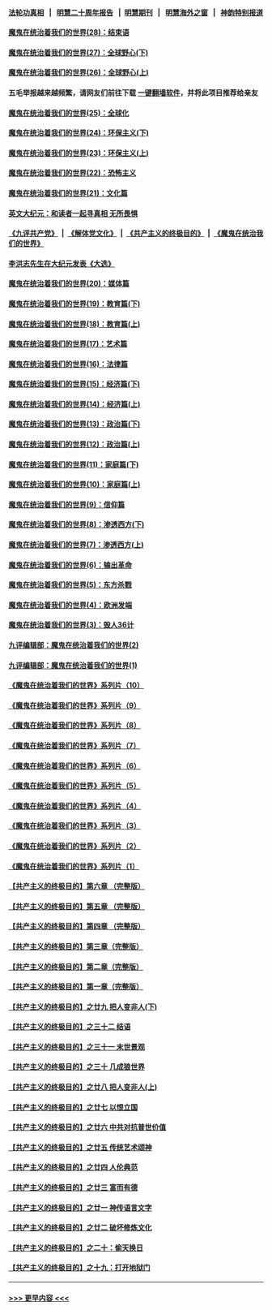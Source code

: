 #### [法轮功真相](https://github.com/gfw-breaker/truth/blob/master/README.md?t=0) &nbsp;&nbsp;|&nbsp;&nbsp; [明慧二十周年报告](https://github.com/gfw-breaker/mh-reports/blob/master/README.md?t=0) &nbsp;&nbsp;|&nbsp;&nbsp;[明慧期刊](https://github.com/gfw-breaker/mh-qikan) &nbsp;&nbsp;|&nbsp;&nbsp; [明慧海外之窗](https://github.com/gfw-breaker/mh-news/blob/master/README.md?t=0) &nbsp;&nbsp;|&nbsp;&nbsp; [神韵特别报道](https://github.com/gfw-breaker/mh-news/blob/master/shenyun.md?t=0)
#### [魔鬼在统治着我们的世界(28)：结束语](../pages/nsc422/n10936246.md?t=07120801) 
#### [魔鬼在统治着我们的世界(27)：全球野心(下)](../pages/nsc422/n10928319.md?t=07120801) 
#### [魔鬼在统治着我们的世界(26)：全球野心(上)](../pages/nsc422/n10900318.md?t=07120801) 
#### 五毛举报越来越频繁，请网友们前往下载 [一键翻墙软件](https://github.com/gfw-breaker/ssr-accounts)，并将此项目推荐给亲友
#### [魔鬼在统治着我们的世界(25)：全球化](../pages/nsc422/n10788205.md?t=07120801) 
#### [魔鬼在统治着我们的世界(24)：环保主义(下)](../pages/nsc422/n10695307.md?t=07120801) 
#### [魔鬼在统治着我们的世界(23)：环保主义(上)](../pages/nsc422/n10688613.md?t=07120801) 
#### [魔鬼在统治着我们的世界(22)：恐怖主义](../pages/nsc422/n10614727.md?t=07120801) 
#### [魔鬼在统治着我们的世界(21)：文化篇](../pages/nsc422/n10597706.md?t=07120801) 
#### [英文大纪元：和读者一起寻真相 无所畏惧](../pages/nsc422/n12542027.md?t=07120801) 
#### [《九评共产党》](https://github.com/begood0513/9ping.md/blob/master/README.md) &nbsp;|&nbsp; [《解体党文化》](../../../../jtdwh.md/blob/master/README.md)  &nbsp;|&nbsp; [《共产主义的终极目的》](../../../../gczydzjmd.md/blob/master/README.md) &nbsp;|&nbsp; [《魔鬼在统治我们的世界》](../../../../mgztzwmdsj.md/blob/master/README.md) 
#### [李洪志先生在大纪元发表《大选》](../pages/nsc422/n12534746.md?t=07120801) 
#### [魔鬼在统治着我们的世界(20)：媒体篇](../pages/nsc422/n10586579.md?t=07120801) 
#### [魔鬼在统治着我们的世界(19)：教育篇(下)](../pages/nsc422/n10564808.md?t=07120801) 
#### [魔鬼在统治着我们的世界(18)：教育篇(上)](../pages/nsc422/n10526970.md?t=07120801) 
#### [魔鬼在统治着我们的世界(17)：艺术篇](../pages/nsc422/n10499093.md?t=07120801) 
#### [魔鬼在统治着我们的世界(16)：法律篇](../pages/nsc422/n10485969.md?t=07120801) 
#### [魔鬼在统治着我们的世界(15)：经济篇(下)](../pages/nsc422/n10469975.md?t=07120801) 
#### [魔鬼在统治着我们的世界(14)：经济篇(上)](../pages/nsc422/n10457370.md?t=07120801) 
#### [魔鬼在统治着我们的世界(13)：政治篇(下)](../pages/nsc422/n10448270.md?t=07120801) 
#### [魔鬼在统治着我们的世界(12)：政治篇(上)](../pages/nsc422/n10444576.md?t=07120801) 
#### [魔鬼在统治着我们的世界(11)：家庭篇(下)](../pages/nsc422/n10440961.md?t=07120801) 
#### [魔鬼在统治着我们的世界(10)：家庭篇(上)](../pages/nsc422/n10435448.md?t=07120801) 
#### [魔鬼在统治着我们的世界(9)：信仰篇](../pages/nsc422/n10432159.md?t=07120801) 
#### [魔鬼在统治着我们的世界(8)：渗透西方(下)](../pages/nsc422/n10429603.md?t=07120801) 
#### [魔鬼在统治着我们的世界(7)：渗透西方(上)](../pages/nsc422/n10426013.md?t=07120801) 
#### [魔鬼在统治着我们的世界(6)：输出革命](../pages/nsc422/n10421536.md?t=07120801) 
#### [魔鬼在统治着我们的世界(5)：东方杀戮](../pages/nsc422/n10417707.md?t=07120801) 
#### [魔鬼在统治着我们的世界(4)：欧洲发端](../pages/nsc422/n10414890.md?t=07120801) 
#### [魔鬼在统治着我们的世界(3)：毁人36计](../pages/nsc422/n10411583.md?t=07120801) 
#### [九评编辑部：魔鬼在统治着我们的世界(2)](../pages/nsc422/n10410036.md?t=07120801) 
#### [九评编辑部：魔鬼在统治着我们的世界(1)](../pages/nsc422/n10406825.md?t=07120801) 
#### [《魔鬼在统治着我们的世界》系列片（10）](../pages/nsc422/n12292670.md?t=07120801) 
#### [《魔鬼在统治着我们的世界》系列片（9）](../pages/nsc422/n12290859.md?t=07120801) 
#### [《魔鬼在统治着我们的世界》系列片（8）](../pages/nsc422/n12287445.md?t=07120801) 
#### [《魔鬼在统治着我们的世界》系列片（7）](../pages/nsc422/n12283425.md?t=07120801) 
#### [《魔鬼在统治着我们的世界》系列片（6）](../pages/nsc422/n12282314.md?t=07120801) 
#### [《魔鬼在统治着我们的世界》系列片（5）](../pages/nsc422/n12281419.md?t=07120801) 
#### [《魔鬼在统治着我们的世界》系列片（4）](../pages/nsc422/n12274024.md?t=07120801) 
#### [《魔鬼在统治着我们的世界》系列片（3）](../pages/nsc422/n12271322.md?t=07120801) 
#### [《魔鬼在统治着我们的世界》系列片（2）](../pages/nsc422/n12269049.md?t=07120801) 
#### [《魔鬼在统治着我们的世界》系列片（1）](../pages/nsc422/n12267575.md?t=07120801) 
#### [【共产主义的终极目的】第六章 （完整版）](../pages/nsc422/n11428913.md?t=07120801) 
#### [【共产主义的终极目的】第五章 （完整版）](../pages/nsc422/n11428912.md?t=07120801) 
#### [【共产主义的终极目的】第四章 （完整版）](../pages/nsc422/n11428907.md?t=07120801) 
#### [【共产主义的终极目的】第三章（完整版）](../pages/nsc422/n11428848.md?t=07120801) 
#### [【共产主义的终极目的】第二章（完整版）](../pages/nsc422/n11428831.md?t=07120801) 
#### [【共产主义的终极目的】第一章（完整版）](../pages/nsc422/n11417651.md?t=07120801) 
#### [【共产主义的终极目的】之廿九 把人变非人(下)](../pages/nsc422/n11344140.md?t=07120801) 
#### [【共产主义的终极目的】之三十二 结语](../pages/nsc422/n11360535.md?t=07120801) 
#### [【共产主义的终极目的】之三十一 末世景观](../pages/nsc422/n11351129.md?t=07120801) 
#### [【共产主义的终极目的】之三十 几成狼世界](../pages/nsc422/n11348280.md?t=07120801) 
#### [【共产主义的终极目的】之廿八 把人变非人(上)](../pages/nsc422/n11340492.md?t=07120801) 
#### [【共产主义的终极目的】之廿七 以恨立国](../pages/nsc422/n11336944.md?t=07120801) 
#### [【共产主义的终极目的】之廿六 中共对抗普世价值](../pages/nsc422/n11324785.md?t=07120801) 
#### [【共产主义的终极目的】之廿五 传统艺术颂神](../pages/nsc422/n11296396.md?t=07120801) 
#### [【共产主义的终极目的】之廿四 人伦典范](../pages/nsc422/n11296397.md?t=07120801) 
#### [【共产主义的终极目的】之廿三 富而有德](../pages/nsc422/n11283598.md?t=07120801) 
#### [【共产主义的终极目的】之廿一 神传语言文字](../pages/nsc422/n11263265.md?t=07120801) 
#### [【共产主义的终极目的】之廿二 破坏修炼文化](../pages/nsc422/n11245728.md?t=07120801) 
#### [【共产主义的终极目的】之二十：偷天换日](../pages/nsc422/n11238846.md?t=07120801) 
#### [【共产主义的终极目的】之十九：打开地狱门](../pages/nsc422/n11206376.md?t=07120801) 

----
#### [ >>> 更早内容 <<< ](../indexes/nsc422-earlier.md)
